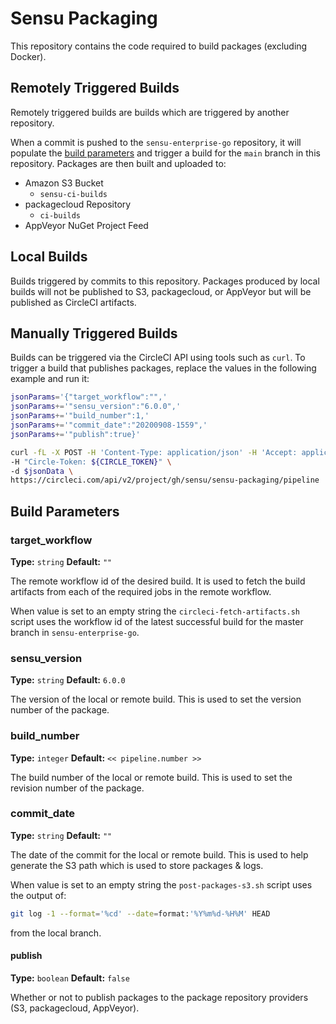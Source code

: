 # Sensu Packaging

This repository contains the code required to build packages (excluding Docker).

## Remotely Triggered Builds
Remotely triggered builds are builds which are triggered by another repository.

When a commit is pushed to the `sensu-enterprise-go` repository, it will populate the [build parameters](#build-parameters) and trigger a build for the `main` branch in this repository. Packages are then built and uploaded to:

* Amazon S3 Bucket
  * `sensu-ci-builds`
* packagecloud Repository
    * `ci-builds`
* AppVeyor NuGet Project Feed

## Local Builds
Builds triggered by commits to this repository. Packages produced by local builds will not be published to S3, packagecloud, or AppVeyor but will be published as CircleCI artifacts.

## Manually Triggered Builds
Builds can be triggered via the CircleCI API using tools such as `curl`. To trigger a build that publishes packages, replace the values in the following example and run it:

```sh
jsonParams='{"target_workflow":"",'
jsonParams+='"sensu_version":"6.0.0",'
jsonParams+='"build_number":1,'
jsonParams+='"commit_date":"20200908-1559",'
jsonParams+='"publish":true}'

curl -fL -X POST -H 'Content-Type: application/json' -H 'Accept: application/json' \
-H "Circle-Token: ${CIRCLE_TOKEN}" \
-d $jsonData \
https://circleci.com/api/v2/project/gh/sensu/sensu-packaging/pipeline
```

## Build Parameters

### target_workflow

**Type:** `string`
**Default:** `""`

The remote workflow id of the desired build. It is used to fetch the build artifacts from each of the required jobs in the remote workflow.

When value is set to an empty string the `circleci-fetch-artifacts.sh` script uses the workflow id of the latest successful build for the master branch in `sensu-enterprise-go`.

### sensu_version

**Type:** `string`
**Default:** `6.0.0`

The version of the local or remote build. This is used to set the version number of the package.

### build_number

**Type:** `integer`
**Default:** `<< pipeline.number >>`

The build number of the local or remote build. This is used to set the revision number of the package.

### commit_date

**Type:** `string`
**Default:** `""`

The date of the commit for the local or remote build. This is used to help generate the S3 path which is used to store packages & logs.

When value is set to an empty string the `post-packages-s3.sh` script uses the output of:

```sh
git log -1 --format='%cd' --date=format:'%Y%m%d-%H%M' HEAD
```

from the local branch.

#### publish

**Type:** `boolean`
**Default:** `false`

Whether or not to publish packages to the package repository providers (S3, packagecloud, AppVeyor).
